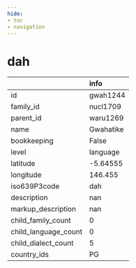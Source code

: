 ```yaml
---
hide:
- toc
- navigation
---
```

# dah
|                      | info      |
|:---------------------|:----------|
| id                   | gwah1244  |
| family_id            | nucl1709  |
| parent_id            | waru1269  |
| name                 | Gwahatike |
| bookkeeping          | False     |
| level                | language  |
| latitude             | -5.64555  |
| longitude            | 146.455   |
| iso639P3code         | dah       |
| description          | nan       |
| markup_description   | nan       |
| child_family_count   | 0         |
| child_language_count | 0         |
| child_dialect_count  | 5         |
| country_ids          | PG        |